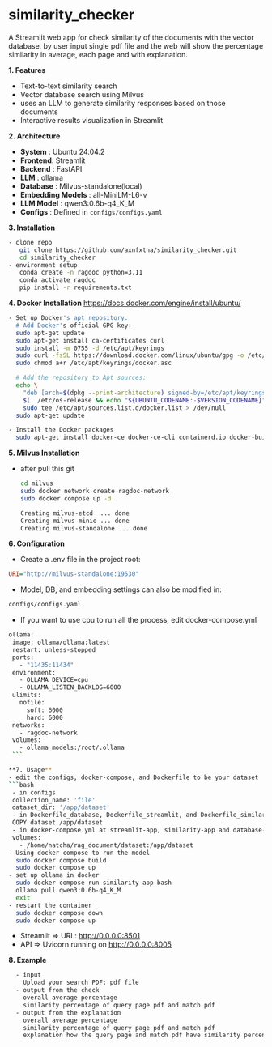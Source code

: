 # similarity_checker

A Streamlit web app for check similarity of the documents with the vector database, by user input single pdf file and the web will show the percentage similarity in average, each page and with explanation.

**1. Features**
- Text-to-text similarity search  
- Vector database search using Milvus
- uses an LLM to generate similarity responses based on those documents
- Interactive results visualization in Streamlit

**2. Architecture**
- **System** : Ubuntu 24.04.2
- **Frontend**: Streamlit
- **Backend** : FastAPI
- **LLM** : ollama
- **Database** : Milvus-standalone(local)
- **Embedding Models** : all-MiniLM-L6-v
- **LLM Model** : qwen3:0.6b-q4_K_M
- **Configs** : Defined in `configs/configs.yaml`

**3. Installation**

   ```bash
   - clone repo
      git clone https://github.com/axnfxtna/similarity_checker.git
      cd similarity_checker
   - environment setup
      conda create -n ragdoc python=3.11
      conda activate ragdoc
      pip install -r requirements.txt
   ```
**4. Docker Installation**
  https://docs.docker.com/engine/install/ubuntu/
  ```bash
  - Set up Docker's apt repository.
    # Add Docker's official GPG key:
    sudo apt-get update
    sudo apt-get install ca-certificates curl
    sudo install -m 0755 -d /etc/apt/keyrings
    sudo curl -fsSL https://download.docker.com/linux/ubuntu/gpg -o /etc/apt/keyrings/docker.asc
    sudo chmod a+r /etc/apt/keyrings/docker.asc

    # Add the repository to Apt sources:
    echo \
      "deb [arch=$(dpkg --print-architecture) signed-by=/etc/apt/keyrings/docker.asc] https://download.docker.com/linux/ubuntu \
      $(. /etc/os-release && echo "${UBUNTU_CODENAME:-$VERSION_CODENAME}") stable" | \
      sudo tee /etc/apt/sources.list.d/docker.list > /dev/null
    sudo apt-get update

  - Install the Docker packages
    sudo apt-get install docker-ce docker-ce-cli containerd.io docker-buildx-plugin docker-compose-plugin
 ```
**5. Milvus Installation**
  - after pull this git
    ```bash
    cd milvus
    sudo docker network create ragdoc-network
    sudo docker compose up -d

    Creating milvus-etcd  ... done
    Creating milvus-minio ... done
    Creating milvus-standalone ... done
    ```

**6. Configuration**
   - Create a .env file in the project root:
   ```ini
   URI="http://milvus-standalone:19530"
   ```
   - Model, DB, and embedding settings can also be modified in:
   ```bash
   configs/configs.yaml
   ```
   - If you want to use cpu to run all the process, edit docker-compose.yml
   ```bash
   ollama:
    image: ollama/ollama:latest
    restart: unless-stopped
    ports:
      - "11435:11434"
    environment:
      - OLLAMA_DEVICE=cpu          
      - OLLAMA_LISTEN_BACKLOG=6000
    ulimits:
      nofile:
        soft: 6000
        hard: 6000
    networks:
      - ragdoc-network
    volumes:
      - ollama_models:/root/.ollama
    ```

**7. Usage**
   - edit the configs, docker-compose, and Dockerfile to be your dataset
   ```bash
    - in configs
    collection_name: 'file'
    dataset_dir: '/app/dataset'
    - in Dockerfile_database, Dockerfile_streamlit, and Dockerfile_similarity
    COPY dataset /app/dataset
    - in docker-compose.yml at streamlit-app, similarity-app and database-app
    volumes:
      - /home/natcha/rag_document/dataset:/app/dataset
   - Using docker compose to run the model
     sudo docker compose build
     sudo docker compose up
   - set up ollama in docker
     sudo docker compose run similarity-app bash
     ollama pull qwen3:0.6b-q4_K_M
     exit
   - restart the container
     sudo docker compose down
     sudo docker compose up
  ```
   - Streamlit => URL: http://0.0.0.0:8501
   - API => Uvicorn running on http://0.0.0.0:8005
     
**8. Example**
  ```bash
    - input
      Upload your search PDF: pdf file
    - output from the check
      overall average percentage
      similarity percentage of query page pdf and match pdf
    - output from the explanation
      overall average percentage
      similarity percentage of query page pdf and match pdf
      explanation how the query page and match pdf have similarity percentage
      
  ```